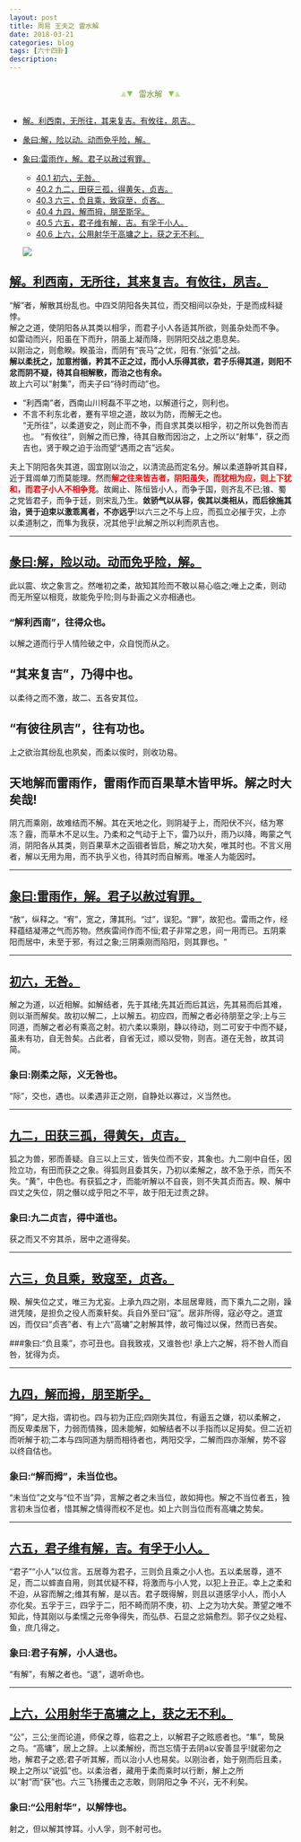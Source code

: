 ```yaml
---
layout: post
title: 周易 王夫之 雷水解
date: 2018-03-21
categories: blog
tags: [六十四卦]
description: 
---
```


<span id = "jump"></span>


<section style="margin: 0px auto; text-align: center;">
    <section class="xhr" style="width: 0px; height: 0px; border-left: 5px solid transparent; border-right: 5px solid transparent; border-bottom: 10px solid rgb(135, 201, 67); display: inline-block; opacity: 0.5; border-top-color: rgb(135, 201, 67);"></section>
    <section class="xhr" style="width: 0px; height: 0px; border-left: 5px solid transparent; border-right: 5px solid transparent; border-top: 10px solid rgb(135, 201, 67); display: inline-block; margin-left: -3px; border-bottom-color: rgb(135, 201, 67);"></section>
    <section style="
margin-left: 0.5em;
display: inline-block;">
        <p>
            <span style="color: rgb(118, 146, 60);">雷水解</span>
        </p>
    </section>
    <section class="xhr" style="margin-left: 0.5em; width: 0px; height: 0px; border-left: 5px solid transparent; border-right: 5px solid transparent; border-top: 10px solid rgb(135, 201, 67); display: inline-block; border-bottom-color: rgb(135, 201, 67);"></section>
    <section class="xhr" style="width: 0px; height: 0px; border-left: 5px solid transparent; border-right: 5px solid transparent; border-bottom: 10px solid rgb(135, 201, 67); display: inline-block; opacity: 0.5; margin-left: -3px; border-top-color: rgb(135, 201, 67);"></section>
</section>

- [解。利西南，无所往，其来复吉。有攸往，夙吉。](#jump利西南)
- [彖曰:解，险以动。动而免乎险，解。](#jump解，险以动。)
- [象曰:雷雨作，解。君子以赦过宥罪。](#jump雷雨作，解。)
  - [40.1 初六，无咎。](#jump初六，无咎。)
  - [40.2 九二，田获三孤，得黄矢，贞吉。](#jump九二，田获三孤，得黄矢，贞吉。)
  - [40.3 六三，负且乘，致寇至，贞吝。](#jump六三，负且乘，致寇至，贞吝。)
  - [40.4 九四，解而拇，朋至斯孚。](#jump九四，解而拇，朋至斯孚。)
  - [40.5 六五，君子维有解，吉。有孚于小人。](#jump六五，君子维有解，吉。有孚于小人。)
  - [40.6 上六，公用射华于高墉之上，获之无不利。](#jump上六，公用射华于高墉之上，获之无不利。)
  
  ![](http://www.guoyi360.com/uploads/allimg/130811/1-130Q1113424X3.jpg)


<span id = "jump利西南"></span>
## [解。利西南，无所往，其来复吉。有攸往，夙吉。](#jump)
“解”者，解散其纷乱也。中四爻阴阳各失其位，而交相间以杂处，于是而成科疑悖。<br>
解之之道，使阴阳各从其类以相孚，而君子小人各适其所欲，则虽杂处而不争。<br>
如雷动而兴，阳虽在下而升，阴虽上凝而降，则阴阳交战之患息矣。<br>
以刚治之，则愈睽。睽虽治，而阴有“丧马”之优，阳有.“张弧”之战。<br>
**解以柔抚之，加意拊循，矜其不正之过，而小人乐得其欲，君子乐得其道，则阳不忿而阴不疑，待其自相解散，而治之也有余。**<br>
故上六可以“射集”，而夫子曰“待时而动”也。


- “利西南”者，西南山川柯磊不平之地，以解道行之，则利也。
- 不言不利东北者，蹇有平坦之道，故以为防，而解无之也。<br>
“无所往”，以柔道安之，则止而不争，而自求其类以相孚，初之所以免咎而吉也。
“有攸往”，则解之而已豫，待其自散而因治之，上之所以“射隼”，获之而吉也，贤于睽之迫于治而望“遇雨之吉”远矣。


夫上下阴阳各失其道，固宜刚以治之，以清流品而定名分。解以柔道静听其自释，近于茸阘单刀而莫能理。然而<font color="#FF0000"><b>解之往来皆吉者，阴阳虽失，而犹相为应，则上下犹和，而君子小人不相争竞</b></font>。故阚止、陈恒皆小人，而争于国，则齐乱不已;锥、蜀之党皆君子，而争于廷，则宋乱乃生。**敛骄气以从容，俟其以类相从，而后徐施其治，贤于迫束以激乖离者，不亦远乎**!以六三之不与上应，而孤立必摧于灾，上亦以柔道制之，而隼为我获，况其他乎!此解之所以利而夙吉也。

----

<span id = "jump解，险以动。"></span>
## [彖曰:解，险以动。动而免乎险，解。](#jump)
此以震、坎之象言之。然唯初之柔，故知其险而不敢以易心临之;唯上之柔，则动而无所窒以相竞，故能免乎险;则与卦画之义亦相通也。

### “解利西南”，往得众也。
以解之道而行乎人情险破之中，众自悦而从之。

## “其来复吉”，乃得中也。
以柔待之而不激，故二、五各安其位。

## “有彼往夙吉”，往有功也。
上之欲治其纷乱也夙矣，而柔以俟时，则收功易。

## 天地解而雷雨作，雷雨作而百果草木皆甲坼。解之时大矣哉!
阴亢而乘刚，故难结而不解。其在天地之化，则阴凝于上，而阳伏不兴，结为寒冻？霾，而草木不足以生。乃柔和之气动于上下，雷乃以升，雨乃以降，晦蒙之气消，阴阳各从其类，则百果草木之函锢者皆启，解之功大矣，唯其时也。不言义用者，解以无用为用，而不执乎义也，待其时而自解焉。唯圣人为能因时。

----

<span id = "jump雷雨作，解。"></span>
## [象曰:雷雨作，解。君子以赦过宥罪。](#jump)
“赦“，纵释之。“宥”，宽之，薄其刑。“过”，误犯。“罪”，故犯也。雷雨之作，经释蕴结凝滞之气而苏物。然疾雷间作而不恒;君子非常之恩，间一用而已。五阴乘阳而居中，未至于邪，有过之象;三阴乘刚而陷阳，则其罪也。“

----

<span id = "jump初六，无咎。"></span>
## [初六，无咎。](#jump)
解之为道，以近相解。如解结者，先于其绪;先其近而后其远，先其易而后其难，则以渐而解矣。故初以解二，上以解五。初应四，而解之者必待朋至之孚;上与三同道，而解之者必有乘高之射。初六柔以乘刚，静以待动，则二可安于中而不疑，虽未有功，自无咎矣。占此者，自省无过，顺以受物，则吉。道在无咎，故其词简。

### 象曰:刚柔之际，义无咎也。
“际”，交也，遇也。以柔遇非正之刚，自静处以寡过，义当然也。

----

<span id = "jump"></span>
## [九二，田获三孤，得黄矢，贞吉。](#jump)
狐之为兽，邪而善疑。自三以上三丈，皆失位而不安，其象也。九二刚中自任，因险立功，有田而获之之象。得狐则且委其矢，乃初以柔解之，故不急于杀，而矢不失。“黄”，中色也。有获狐之才，而能听解以不自丧，则不失其贞而吉。睽、解中四丈之失位，阴之僭以成乎阳之不平，故于阳无过责之辞。

### 象曰:九二贞吉，得中道也。
获之而又不穷其杀，居中之道得矣。

----

<span id = "jump六三，负且乘，致寇至，贞吝。"></span>
## [六三，负且乘，致寇至，贞吝。](#jump)
睽、解失位之丈，唯三为尤妄。上承九四之刚，本屈居卑贱，而下乘九二之刚，躁进凭陵，是担负之役人而乘轩矣。兵自外至曰“寇”。居非所得，寇必夺之。道宜凶，而仅曰“贞吝”者、有上六“高墉”之射解其悖，故可悔过以保，然而已吝矣。

###象曰:“负且乘”，亦可丑也。自我致戎，又谁咎也!
承上六之解，将不咎人而自咎，犹得为贞。

----

<span id = "jump九四，解而拇，朋至斯孚。"></span>
## [九四，解而拇，朋至斯孚。](#jump)
“拇”，足大指，谓初也。四与初为正应;四刚失其位，有逼五之嫌，初以柔解之，而反卑柔居下，力弱而情殊，固未能解，如解结者不以手指而以足拇矣。但二近初而听解于初;二本与四同道为朋而相待者也，两阳交孚，二解而四亦渐解，势不容以终自估也。

### 象曰:“解而拇”，未当位也。
“未当位”之文与“位不当”异，言解之者之未当位，故如拇也。解之不当位者五，独言初未当位者，惜其解之情得而权不足也。如上六则当位而有高墉之势矣。

----

<span id = "jump六五，君子维有解，吉。有孚于小人。"></span>
## [六五，君子维有解，吉。有孚于小人。](#jump)
“君子”“小人”以位言。五居尊为君子，三则负且乘之小人也。五以柔居尊，道不足，而二以蟀直自用，则其优疑不释，将激而与小人党，以犯上丑正。幸上之柔和不迫，从容而解之;维其有解，是以吉。君子既得解，则且以道感孚小人，而小人亦化矣。五孚于三，四孚于二，阳不畸而阴不庚，初、上之为功大矣。萧望之唯不知此，恃其刚以与柔懦之元帝争得失，而弘恭、石显之忿娟愈烈。郭子仪之处程、鱼，庶几得之。

### 象曰:君子有解，小人退也。
“有解”，有解之者也。“退”，退听命也。

----

<span id = "jump上六，公用射华于高墉之上，获之无不利。"></span>
## [上六，公用射华于高墉之上，获之无不利。](#jump)
“公”，三公;坐而论道，师保之尊，临君之上，以解君子之眩惑者也。“隼”，鸷戾之鸟。“高墉”，居上之辞。上以柔解纷，而岂忘情于去阴a以安善显乎!就密勿之地，解君子之惑;君子听其解，而以治小人也易矣。以刚治者，始于刚而后且柔，睽上之所以“说弧”也。以柔治者，藏用于柔而乘时以行断，解上之所以“射”而“获”也。六三飞扬攫击之志敢，则阴阳之争
不兴，无不利矣。

### 象曰:“公用射华”，以解悖也。
射之，但以解其悖耳。小人孚，则不射可也。




